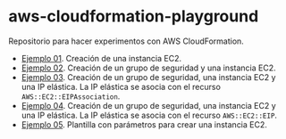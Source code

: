 # aws-cloudformation-playground

Repositorio para hacer experimentos con AWS CloudFormation.

- [Ejemplo 01](ejemplo-01/). Creación de una instancia EC2.
- [Ejemplo 02](ejemplo-02/). Creación de un grupo de seguridad y una instancia EC2.
- [Ejemplo 03](ejemplo-03/). Creación de un grupo de seguridad, una instancia EC2 y una IP elástica. La IP elástica se asocia con el recurso `AWS::EC2::EIPAssociation`.
- [Ejemplo 04](ejemplo-04/). Creación de un grupo de seguridad, una instancia EC2 y una IP elástica. La IP elástica se asocia con el recurso `AWS::EC2::EIP`.
- [Ejemplo 05](ejemplo-05/). Plantilla con parámetros para crear una instancia EC2.